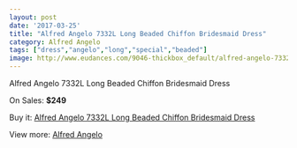 ```yaml
---
layout: post
date: '2017-03-25'
title: "Alfred Angelo 7332L Long Beaded Chiffon Bridesmaid Dress"
category: Alfred Angelo
tags: ["dress","angelo","long","special","beaded"]
image: http://www.eudances.com/9046-thickbox_default/alfred-angelo-7332l-long-beaded-chiffon-bridesmaid-dress.jpg
---
```

Alfred Angelo 7332L Long Beaded Chiffon Bridesmaid Dress

On Sales: **$249**
<a href="https://www.eudances.com/en/alfred-angelo/3042-alfred-angelo-7332l-long-beaded-chiffon-bridesmaid-dress.html"><amp-img layout="responsive" width="600" height="600" src="//www.eudances.com/9046-thickbox_default/alfred-angelo-7332l-long-beaded-chiffon-bridesmaid-dress.jpg" alt="Alfred Angelo 7332L Long Beaded Chiffon Bridesmaid Dress 0" /></a>
<a href="https://www.eudances.com/en/alfred-angelo/3042-alfred-angelo-7332l-long-beaded-chiffon-bridesmaid-dress.html"><amp-img layout="responsive" width="600" height="600" src="//www.eudances.com/9049-thickbox_default/alfred-angelo-7332l-long-beaded-chiffon-bridesmaid-dress.jpg" alt="Alfred Angelo 7332L Long Beaded Chiffon Bridesmaid Dress 1" /></a>
<a href="https://www.eudances.com/en/alfred-angelo/3042-alfred-angelo-7332l-long-beaded-chiffon-bridesmaid-dress.html"><amp-img layout="responsive" width="600" height="600" src="//www.eudances.com/9048-thickbox_default/alfred-angelo-7332l-long-beaded-chiffon-bridesmaid-dress.jpg" alt="Alfred Angelo 7332L Long Beaded Chiffon Bridesmaid Dress 2" /></a>
<a href="https://www.eudances.com/en/alfred-angelo/3042-alfred-angelo-7332l-long-beaded-chiffon-bridesmaid-dress.html"><amp-img layout="responsive" width="600" height="600" src="//www.eudances.com/9047-thickbox_default/alfred-angelo-7332l-long-beaded-chiffon-bridesmaid-dress.jpg" alt="Alfred Angelo 7332L Long Beaded Chiffon Bridesmaid Dress 3" /></a>

Buy it: [Alfred Angelo 7332L Long Beaded Chiffon Bridesmaid Dress](https://www.eudances.com/en/alfred-angelo/3042-alfred-angelo-7332l-long-beaded-chiffon-bridesmaid-dress.html "Alfred Angelo 7332L Long Beaded Chiffon Bridesmaid Dress")

View more: [Alfred Angelo](https://www.eudances.com/en/51-alfred-angelo "Alfred Angelo")